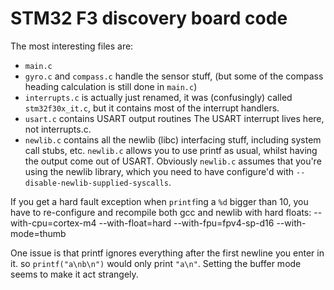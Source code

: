 STM32 F3 discovery board code
===

The most interesting files are:
* `main.c`
* `gyro.c` and `compass.c` handle the sensor stuff, (but some of the compass heading calculation is still done in `main.c`)
* `interrupts.c` is actually just renamed, it was (confusingly) called `stm32f30x_it.c`, but it contains most of the interrupt handlers.
* `usart.c` contains USART output routines
   The USART interrupt lives here, not interrupts.c.
* `newlib.c` contains all the newlib (libc) interfacing stuff, including system call stubs, etc.
   `newlib.c` allows you to use printf as usual, whilst having the output come out of USART.
   Obviously `newlib.c` assumes that you're using the newlib library, which you need to have configure'd with `--disable-newlib-supplied-syscalls`.

If you get a hard fault exception when `printf`ing a `%d` bigger than 10, you have to re-configure and recompile both gcc and newlib with hard floats:
    --with-cpu=cortex-m4
    --with-float=hard
    --with-fpu=fpv4-sp-d16
    --with-mode=thumb

One issue is that printf ignores everything after the first newline you enter in it. so `printf("a\nb\n")` would only print `"a\n"`.
Setting the buffer mode seems to make it act strangely.
